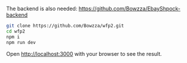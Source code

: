 The backend is also needed: https://github.com/Bowzza/EbayShpock-backend


```bash
git clone https://github.com/Bowzza/wfp2.git
cd wfp2
npm i
npm run dev
```

Open [http://localhost:3000](http://localhost:3000) with your browser to see the result.


